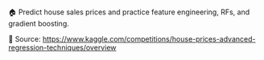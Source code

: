 🏠 Predict house sales prices and practice feature engineering, RFs, and gradient boosting.

🔗 Source: https://www.kaggle.com/competitions/house-prices-advanced-regression-techniques/overview
